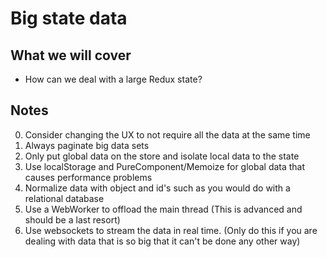# Big state data

## What we will cover

- How can we deal with a large Redux state?

## Notes

0. Consider changing the UX to not require all the data at the same time
1. Always paginate big data sets
2. Only put global data on the store and isolate local data to the state
3. Use localStorage and PureComponent/Memoize for global data that causes performance problems
4. Normalize data with object and id's such as you would do with a relational database
5. Use a WebWorker to offload the main thread (This is advanced and should be a last resort)
6. Use websockets to stream the data in real time. (Only do this if you are dealing with data that is so big that it can't be done any other way)
